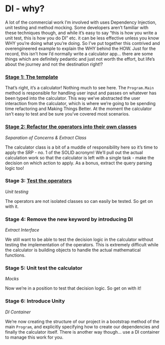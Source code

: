 # DI - why?

A lot of the commercial work I’m involved with uses Dependency Injection, unit testing and method mocking.  Some developers aren’t familiar with these techniques though, and while it’s easy to say “this is how you write a unit test, this is how you do DI” etc. it can be less effective unless you know WHY you’re doing what you’re doing.  So I’ve put together this contrived and overengineered example to explain the WHY behind the HOW.  Just for the record, this isn’t how I’d normally write a calculator app… there are some things which are definitely pedantic and just not worth the effort, but life’s about the journey and not the destination right!?

### [Stage 1: The template](https://github.com/foxy1982/calculator/tree/master/Stage-1)

That’s right, it’s a calculator!  Nothing much to see here.  The `Program.Main` method is responsible for handling user input and passes on whatever has been typed into the calculator.  This way we’ve abstracted the user interaction from the calculator, which is where we’re going to be spending time refactoring and Making Things Better.  At the moment the calculator isn’t easy to test and be sure you’ve covered most scenarios.

### [Stage 2: Refactor the operators into their own classes](https://github.com/foxy1982/calculator/tree/master/Stage-2)
*Separation of Concerns & Extract Class*

The calculator class is a bit of a muddle of responsibility here so it’s time to apply the SRP - no. 1 of the SOLID acronym! We’ll pull out the actual calculation work so that the calculator is left with a single task - make the decision on which action to apply.  As a bonus, extract the query parsing logic too!

### Stage 3: [Test the operators](https://github.com/foxy1982/calculator/tree/master/Stage-3)
*Unit testing*

The operators are not isolated classes so can easily be tested.  So get on with it.

### Stage 4: Remove the new keyword by introducing DI
*Extract Interface*

We still want to be able to test the decision logic in the calculator without testing the implementation of the operators.  This is extremely difficult while the calculator is building objects to handle the actual mathematical functions.

### Stage 5: Unit test the calculator
*Mocks*

Now we’re in a position to test that decision logic.  So get on with it!

### Stage 6: Introduce Unity
*DI Container*

We’re now creating the structure of our project in a bootstrap method of the main `Program`, and explicitly specifying how to create our dependencies and finally the calculator itself.  There is another way though… use a DI container to manage this work for you.
